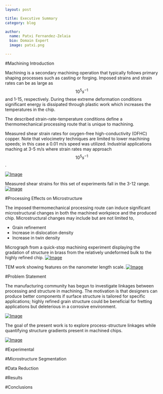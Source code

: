 ```yaml
---
layout: post

title: Executive Summary
category: blog

author:
  name: Patxi Fernandez-Zelaia
  bio: Domain Expert 
  image: patxi.png

---
```


#Machining Introduction

Machining is a secondary machining operation that typically follows primary shaping processes such as casting or forging. Imposed strains and strain rates can be as large as $$10^5 s^{-1}$$ and 1-15, respectively. During these extreme deformation conditions significant energy is dissipated through plastic work which increases the temperatures in the chip. 

The described strain-rate-temperature conditions define a thermomechanical processing route that is unique to machining. 

Measured shear strain rates  for oxygen-free high-conductivity (OFHC) copper. Note that velocimetry techniques are limited to lower machining speeds; in this case a 0.01 m/s speed was utilized. Industrial applications maching at 3-5 m/s where strain rates may approach $$10^5 s^{-1}$$.

[![Image](http://ars.els-cdn.com/content/image/1-s2.0-S1359646208006131-gr2.jpg)](http://www.sciencedirect.com/science/article/pii/S1359646208006131)

Measured shear strains for this set of experiments fall in the 3-12 range.
[![Image](http://ars.els-cdn.com/content/image/1-s2.0-S1359646208006131-gr1.jpg)](http://www.sciencedirect.com/science/article/pii/S1359646208006131)

#Processing Effects on Microstructure

The imposed thermomechanical processing route can induce significant microstructural changes in both the machined workpiece and the produced chip. Microstructural changes may include but are not limited to,

- Grain refinement
- Increase in dislocation density
- Increase in twin density

Micrograph from a quick-stop machining experiment displaying the gradation of structure in brass from the relatively undeformed bulk to the highly refined chip.
[![Image](http://matinfteam4.github.io/images/final/ramalingan.png)](http://manufacturingscience.asmedigitalcollection.asme.org/article.aspx?articleid=1442776)

TEM work showing features on the nanometer length scale.
[![Image](http://ars.els-cdn.com/content/image/1-s2.0-S0921509305008166-gr3.jpg)](http://www.sciencedirect.com/science/article/pii/S0921509305008166)

#Problem Statement

The manufacturing community has begun to investigate linkages between processing and structure in machining. The motivation is that designers can produce better components if surface structure is tailored for specific applications; highly refined grain structure could be beneficial for fretting applications but deleterious in a corrosive environment.

[![Image](http://ars.els-cdn.com/content/image/1-s2.0-S1359645409004807-gr8.jpg)](http://www.sciencedirect.com/science/article/pii/S1359645409004807)

The goal of the present work is to explore process-structure linkages while quantifying structure gradients present in machined chips.

[![Image](http://matinfteam4.github.io/images/final/chip5x.png)](http://matinfteam4.github.io/images/final/chip5x.png)


#Experimental

#Microstructure Segmentation

#Data Reduction

#Results

#Conclusions

